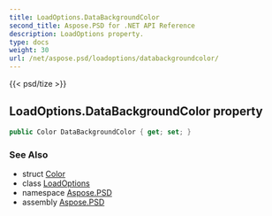 ```yaml
---
title: LoadOptions.DataBackgroundColor
second_title: Aspose.PSD for .NET API Reference
description: LoadOptions property. 
type: docs
weight: 30
url: /net/aspose.psd/loadoptions/databackgroundcolor/
---
```

{{< psd/tize >}}
## LoadOptions.DataBackgroundColor property

```csharp
public Color DataBackgroundColor { get; set; }
```

### See Also

* struct [Color](../../color/)
* class [LoadOptions](../)
* namespace [Aspose.PSD](../../loadoptions/)
* assembly [Aspose.PSD](../../../)


